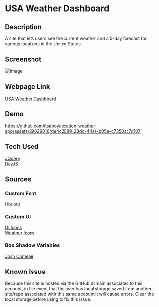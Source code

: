 # USA Weather Dashboard

## Description
A site that lets users see the current weather and a 5-day forecast for various locations in the United States 

## Screenshot
![image](https://github.com/itsaboy/location-weather-app/assets/29829816/d74a6dc5-618e-43a5-9b20-b8714aa775eb)

## Webpage Link
[USA Weather Dashboard](https://itsaboy.github.io/location-weather-app/)

## Demo
https://github.com/itsaboy/location-weather-app/assets/29829816/de4c2089-28dd-44aa-b05e-c7350ac7d107

## Tech Used
[JQuery](https://jquery.com/)  
[DayJS](https://day.js.org/)

## Sources
### Custom Font
[Ubuntu](https://fonts.google.com/specimen/Ubuntu)  
### Custom UI
[UI Icons](https://icones.js.org/collection/ci)  
[Weather Icons](https://icones.js.org/collection/wi)
### Box Shadow Variables
[Josh Comeau](https://www.joshwcomeau.com/shadow-palette/)

## Known Issue
Because this site is hosted via the GitHub domain associated to this account,
in the event that the user has local storage saved from another site/repo
associated with this same account it will cause errors. Clear the local
storage before using to fix this issue.

